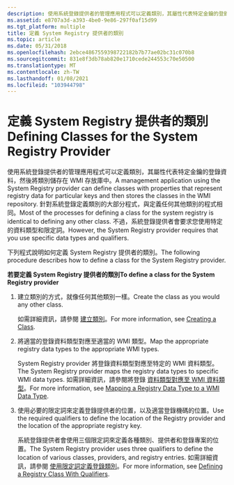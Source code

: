 ```yaml
---
description: 使用系統登錄提供者的管理應用程式可以定義類別，其屬性代表特定金鑰的登錄資料，然後將類別儲存在 WMI 存放庫中。
ms.assetid: e8707a3d-a393-4be0-9e86-297f0af15d99
ms.tgt_platform: multiple
title: 定義 System Registry 提供者的類別
ms.topic: article
ms.date: 05/31/2018
ms.openlocfilehash: 2ebce4867559398722182b7b77ae02bc31c070b8
ms.sourcegitcommit: 831e8f3db78ab820e1710cede244553c70e50500
ms.translationtype: MT
ms.contentlocale: zh-TW
ms.lasthandoff: 01/08/2021
ms.locfileid: "103944798"
---
```

# <a name="defining-classes-for-the-system-registry-provider"></a><span data-ttu-id="0e7bb-103">定義 System Registry 提供者的類別</span><span class="sxs-lookup"><span data-stu-id="0e7bb-103">Defining Classes for the System Registry Provider</span></span>

<span data-ttu-id="0e7bb-104">使用系統登錄提供者的管理應用程式可以定義類別，其屬性代表特定金鑰的登錄資料，然後將類別儲存在 WMI 存放庫中。</span><span class="sxs-lookup"><span data-stu-id="0e7bb-104">A management application using the System Registry provider can define classes with properties that represent registry data for particular keys and then stores the classes in the WMI repository.</span></span> <span data-ttu-id="0e7bb-105">針對系統登錄定義類別的大部分程式，與定義任何其他類別的程式相同。</span><span class="sxs-lookup"><span data-stu-id="0e7bb-105">Most of the processes for defining a class for the system registry is identical to defining any other class.</span></span> <span data-ttu-id="0e7bb-106">不過，系統登錄提供者會要求您使用特定的資料類型和限定詞。</span><span class="sxs-lookup"><span data-stu-id="0e7bb-106">However, the System Registry provider requires that you use specific data types and qualifiers.</span></span>

<span data-ttu-id="0e7bb-107">下列程式說明如何定義 System Registry 提供者的類別。</span><span class="sxs-lookup"><span data-stu-id="0e7bb-107">The following procedure describes how to define a class for the System Registry provider.</span></span>

<span data-ttu-id="0e7bb-108">**若要定義 System Registry 提供者的類別**</span><span class="sxs-lookup"><span data-stu-id="0e7bb-108">**To define a class for the System Registry provider**</span></span>

1.  <span data-ttu-id="0e7bb-109">建立類別的方式，就像任何其他類別一樣。</span><span class="sxs-lookup"><span data-stu-id="0e7bb-109">Create the class as you would any other class.</span></span>

    <span data-ttu-id="0e7bb-110">如需詳細資訊，請參閱 [建立類別](creating-a-class.md)。</span><span class="sxs-lookup"><span data-stu-id="0e7bb-110">For more information, see [Creating a Class](creating-a-class.md).</span></span>

2.  <span data-ttu-id="0e7bb-111">將適當的登錄資料類型對應至適當的 WMI 類型。</span><span class="sxs-lookup"><span data-stu-id="0e7bb-111">Map the appropriate registry data types to the appropriate WMI types.</span></span>

    <span data-ttu-id="0e7bb-112">System Registry provider 將登錄資料類型對應至特定的 WMI 資料類型。</span><span class="sxs-lookup"><span data-stu-id="0e7bb-112">The System Registry provider maps the registry data types to specific WMI data types.</span></span> <span data-ttu-id="0e7bb-113">如需詳細資訊，請參閱將登錄 [資料類型對應至 WMI 資料類型](mapping-a-registry-data-type-to-a-wmi-data-type.md)。</span><span class="sxs-lookup"><span data-stu-id="0e7bb-113">For more information, see [Mapping a Registry Data Type to a WMI Data Type](mapping-a-registry-data-type-to-a-wmi-data-type.md).</span></span>

3.  <span data-ttu-id="0e7bb-114">使用必要的限定詞來定義登錄提供者的位置，以及適當登錄機碼的位置。</span><span class="sxs-lookup"><span data-stu-id="0e7bb-114">Use the required qualifiers to define the location of the Registry provider and the location of the appropriate registry key.</span></span>

    <span data-ttu-id="0e7bb-115">系統登錄提供者會使用三個限定詞來定義各種類別、提供者和登錄專案的位置。</span><span class="sxs-lookup"><span data-stu-id="0e7bb-115">The System Registry provider uses three qualifiers to define the location of various classes, providers, and registry entries.</span></span> <span data-ttu-id="0e7bb-116">如需詳細資訊，請參閱 [使用限定詞定義登錄類別](defining-a-registry-class-with-qualifiers.md)。</span><span class="sxs-lookup"><span data-stu-id="0e7bb-116">For more information, see [Defining a Registry Class With Qualifiers](defining-a-registry-class-with-qualifiers.md).</span></span>

 

 



